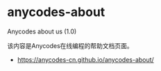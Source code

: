 # anycodes-about

Anycodes about us (1.0)

该内容是Anycodes在线编程的帮助文档页面。

* https://anycodes-cn.github.io/anycodes-about/
